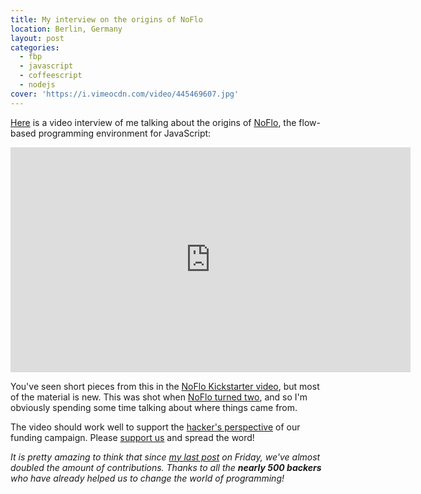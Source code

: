 ```yaml
---
title: My interview on the origins of NoFlo
location: Berlin, Germany
layout: post
categories:
  - fbp
  - javascript
  - coffeescript
  - nodejs
cover: 'https://i.vimeocdn.com/video/445469607.jpg'
---
```

[Here](https://vimeo.com/68285726) is a video interview of me talking about the origins of [NoFlo](https://noflojs.org/), the flow-based programming environment for JavaScript:

<iframe src="https://player.vimeo.com/video/68285726?title=0&byline=0&portrait=0" width="640" height="360" frameborder="0" webkitallowfullscreen mozallowfullscreen allowfullscreen></iframe>

You've seen short pieces from this in the [NoFlo Kickstarter video](http://www.kickstarter.com/projects/noflo/noflo-development-environment), but most of the material is new. This was shot when [NoFlo turned two](http://bergie.iki.fi/blog/noflo-two-years/), and so I'm obviously spending some time talking about where things came from.

The video should work well to support the [hacker's perspective](http://bergie.iki.fi/blog/noflo-kickstarter-launch/) of our funding campaign. Please [support us](http://www.kickstarter.com/projects/noflo/noflo-development-environment) and spread the word!

*It is pretty amazing to think that since [my last post](http://bergie.iki.fi/blog/noflo-kickstarter-launch/) on Friday, we've almost doubled the amount of contributions. Thanks to all the **nearly 500 backers** who have already helped us to change the world of programming!*

